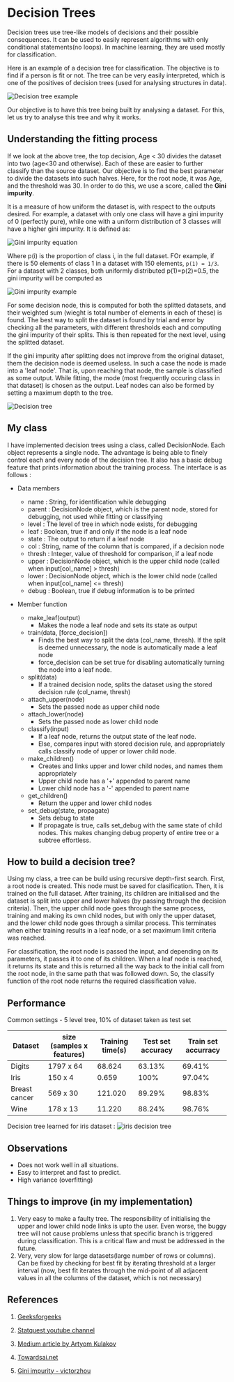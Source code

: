 # Decision Trees

Decision trees use tree-like models of decisions and their possible consequences. It can be used to easily represent algorithms with only conditional statements(no loops). In machine learning, they are used mostly for classification. 

Here is an example of a decision tree for classification. The objective is to find if a person is fit or not. The tree can be very easily interpreted, which is one of the positives of decision trees (used for analysing structures in data).

![Decision tree example](../Documents/Images/decision-tree-3.png)

Our objective is to have this tree being built by analysing a dataset. For this, let us try to analyse this tree and why it works.

## Understanding the fitting process

If we look at the above tree, the top decision, Age < 30 divides the dataset into two (age<30 and otherwise). Each of these are easier to further classify than the source dataset. Our objective is to find the best parameter to divide the datasets into such halves. Here, for the root node, it was Age, and the threshold was 30. In order to do this, we use a score, called the **Gini impurity**.

It is a measure of how uniform the dataset is, with respect to the outputs desired. For example, a dataset with only one class will have a gini impurity of 0 (perfectly pure), while one with a uniform distribution of 3 classes will have a higher gini impurity. It is defined as:

![Gini impurity equation](../Documents/Images/decision-tree-gini.png)

Where p(i) is the proportion of class i, in the full dataset. FOr example, if there is 50 elements of class 1 in a dataset with 150 elements, ```p(1) = 1/3```. For a dataset with 2 classes, both uniformly distributed p(1)=p(2)=0.5, the gini impurity will be computed as

![Gini impurity example](../Documents/Images/decision-tree-gini-example.png)

For some decision node, this is computed for both the splitted datasets, and their weighted sum (wieght is total number of elements in each of these) is found. The best way to split the dataset is found by trial and error by checking all the parameters, with different  thresholds each and computing the gini impurity of their splits. This is then repeated for the next level, using the splitted dataset.

If the gini impurity after splitting does not improve from the original dataset, them the decision node is deemed useless. In such a case the node is made into a 'leaf node'. That is, upon reaching that node, the sample is classified as some output. While fitting, the mode (most frequently occuring class in that dataset) is chosen as the output. Leaf nodes can also be formed by setting a maximum depth to the tree.

![Decision tree ](../Documents/Images/decision-tree.png)

## My class

I have implemented decision trees using a class, called DecisionNode. Each object represents a single node. The advantage is being able to finely control each and every node of the decision tree. It also has a basic debug feature that prints information about the training process. The interface is as follows :

- Data members
  - name : String, for identification while debugging
  - parent : DecisionNode object, which is the parent node, stored for debugging, not used while fitting or classifying
  - level : The level of tree in which node exists, for debugging
  - leaf : Boolean, true if and only if the node is a leaf node
  - state : The output to return if a leaf node
  - col : String, name of the column that is compared, if a decision node
  - thresh : Integer, value of threshold for comparison, if a leaf node
  - upper : DecisionNode object, which is the upper child node (called when input[col_name] > thresh)
  - lower : DecisionNode object, which is the lower child node (called when input[col_name] <= thresh)
  - debug : Boolean, true if debug information is to be printed

- Member function
  - make_leaf(output)
    - Makes the node a leaf node and sets its state as output
  - train(data, [force_decision])
    - Finds the best way to split the data (col_name, thresh). If the split is deemed unnecessary, the node is automatically made a leaf node
    - force_decision can be set true for disabling automatically turning the node into a leaf node.
  - split(data)
    - If a trained decision node, splits the dataset using the stored decision rule (col_name, thresh)
  - attach_upper(node)
    - Sets the passed node as upper child node
  - attach_lower(node)
    - Sets the passed node as lower child node
  - classify(input)
    - If a leaf node, returns the output state of the leaf node. 
    - Else, compares input with stored decision rule, and appropriately calls classify node of upper or lower child node.
  - make_children()
    - Creates and links upper and lower child nodes, and names them appropriately
    - Upper child node has a '+' appended to parent name
    - Lower child node has a '-' appended to parent name
  - get_children()
    - Return the upper and lower child nodes
  - set_debug(state, propagate)
    - Sets debug to state
    - If propagate is true, calls set_debug with the same state of child nodes. This makes changing debug property of entire tree or a subtree effortless.

## How to build a decision tree?

Using my class, a tree can be build using recursive depth-first search. First, a root node is created. This node must be saved for clasification. Then, it is trained on the full dataset. After training, its children are initialised and the dataset is split into upper and lower halves (by passing through the decision criteria). Then, the upper child node goes through the same process, training and making its own child nodes, but with only the upper dataset, and the lower child node goes through a similar process. This terminates when either training results in a leaf node, or a set maximum limit criteria was reached.

For classification, the root node is passed the input, and depending on its parameters, it passes it to one of its children. When a leaf node is reached, it returns its state and this is returned all the way back to the initial call from the root node, in the same path that was followed down. So, the classify function of the root node returns the required classification value.

## Performance

Common settings - 5 level tree, 10% of dataset taken as test set

|Dataset|size (samples x features)|Training time(s)|Test set accuracy|Train set accurracy|
|---|---|---|---|---|
|Digits|1797 x 64|68.624|63.13%|69.41%|
|Iris|150 x 4|0.659|100%|97.04%|
|Breast cancer|569 x 30|121.020|89.29%|98.83%|
|Wine|178 x 13|11.220|88.24%|98.76%|

Decision tree learned for iris dataset :
![iris decision tree](./Images/iris_decisiontree.png)

## Observations

- Does not work well in all situations.
- Easy to interpret and fast to predict.
- High variance (overfitting)

## Things to improve (in my implementation)

1. Very easy to make a faulty tree. The responsibility of initialising the upper and lower child node links is upto the user. Even worse, the buggy tree will not cause problems unless that specific branch is triggered during classification. This is a critical flaw and must be addressed in the future.
2. Very, very slow for large datasets(large number of rows or columns). Can be fixed by checking for best fit by iterating threshold at a larger interval (now, best fit iterates through the mid-point of all adjacent values in all the columns of the dataset, which is not necessary)

## References

1. [Geeksforgeeks](https://www.geeksforgeeks.org/decision-tree-introduction-example/#:~:text=Decision%20tree%20uses%20the%20tree,attributes%20using%20the%20decision%20tree.)

2. [Statquest youtube channel](https://www.youtube.com/watch?v=7VeUPuFGJHk)

3. [Medium article by Artyom Kulakov](https://medium.com/datadriveninvestor/easy-implementation-of-decision-tree-with-python-numpy-9ec64f05f8ae)

4. [Towardsai.net](https://towardsai.net/p/programming/decision-trees-explained-with-a-practical-example-fe47872d3b53)

5. [Gini impurity - victorzhou](https://victorzhou.com/blog/gini-impurity/)